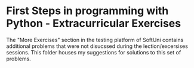 # First Steps in programming with Python - Extracurricular Exercises
The "More Exercises" section in the testing platform of SoftUni contains additional problems that were not disucssed during the lection/excersises sessions. This folder houses my suggestions for solutions to this set of problems.

